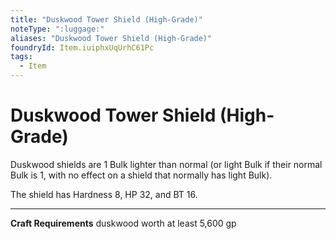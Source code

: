 ```yaml
---
title: "Duskwood Tower Shield (High-Grade)"
noteType: ":luggage:"
aliases: "Duskwood Tower Shield (High-Grade)"
foundryId: Item.iuiphxUqUrhC61Pc
tags:
  - Item
---
```


# Duskwood Tower Shield (High-Grade)

Duskwood shields are 1 Bulk lighter than normal (or light Bulk if their normal Bulk is 1, with no effect on a shield that normally has light Bulk).

The shield has Hardness 8, HP 32, and BT 16.

* * *

**Craft Requirements** duskwood worth at least 5,600 gp
